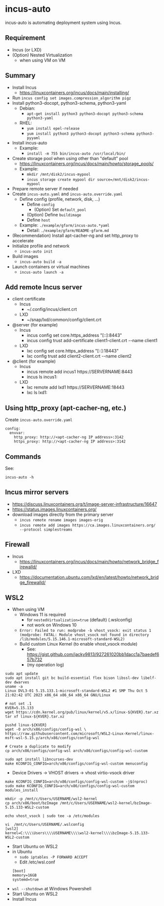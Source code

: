 # incus-auto

incus-auto is automating deployment system using Incus.

## Requirement

- Incus (or LXD)
- (Option) Nested Virtualization
  - when using VM on VM

## Summary

- Install Incus
  - <https://linuxcontainers.org/incus/docs/main/installing/>
- Run `incus config set images.compression_algorithm pigz`
- Install python3-docopt, python3-schema, python3-yaml
  - Debian:
    - `apt-get install python3 python3-docopt python3-schema python3-yaml`
  - RHEL:
    - `yum install epel-release`
    - `yum install python3 python3-docopt python3-schema python3-pyyaml`
- Install incus-auto
  - Example:
    - `install -m 755 bin/incus-auto /usr/local/bin/`
- Create storage pool when using other than "default" pool
  - <https://linuxcontainers.org/incus/docs/main/howto/storage_pools/>
  - Example:
    - `mkdir /mnt/disk2/incus-mypool`
    - `incus storage create mypool dir source=/mnt/disk2/incus-mypool`
- Prepare remote server if needed
- Create `incus-auto.yaml` and `incus-auto.override.yaml`
  - Define config (profile, network, disk, ...)
    - Define `config`
      - (Option) Set `default_pool`
    - (Option) Define `buildimage`
    - Define `host`
  - Example: `./example/gfarm/incus-auto.*yaml`
    - Detail: `./example/gfarm/README-gfarm.md`
- (Recommendation) Install apt-cacher-ng and set http_proxy to accelerate
- Initialize profile and network
  - `incus-auto init`
- Build images
  - `incus-auto build -a`
- Launch containers or virtual machines
  - `incus-auto launch -a`

## Add remote Incus server

- client certificate
  - Incus
    - ~/.config/incus/client.crt
  - LXD
    - ~/snap/lxd/common/config/client.crt
- @server (for example)
  - Incus
    - incus config set core.https_address "[::]:8443"
    - incus config trust add-certificate client1-client.crt --name client1
  - LXD
    - lxc config set core.https_address "[::]:18443"
    - lxc config trust add client2-client.crt --name client2
- @client (for example)
  - Incus
    - incus remote add incus1 https://SERVERNAME:8443
    - incus ls incus1:
  - LXD
    - lxc remote add lxd1 https://SERVERNAME:18443
    - lxc ls lxd1:

## Using http_proxy (apt-cacher-ng, etc.)

Create `incus-auto.override.yaml`

```
config:
  envvar:
    http_proxy: http://<apt-cacher-ng IP address>:3142
    https_proxy: http://<apt-cacher-ng IP address>:3142
```

## Commands

See:

```
incus-auto -h
```

## Incus mirror servers

- https://discuss.linuxcontainers.org/t/image-server-infrastructure/16647
- https://status.images.linuxcontainers.org/
- download images directly from the primary server
  - `incus remote rename images images-orig`
  - `incus remote add images https://ca.images.linuxcontainers.org/ --protocol simplestreams`

## Firewall

- Incus
  - https://linuxcontainers.org/incus/docs/main/howto/network_bridge_firewalld/
- LXD
  - https://documentation.ubuntu.com/lxd/en/latest/howto/network_bridge_firewalld/

## WSL2

- When using VM
  - Windows 11 is required
    - for `nestedVirtualization=true` (default) (.wslconfig)
    - not work on Windows 10
  - `Error: Failed to run: modprobe -b vhost_vsock: exit status 1 (modprobe: FATAL: Module vhost_vsock not found in directory /lib/modules/5.15.146.1-microsoft-standard-WSL2)`
  - Build custom Linux Kernel (to enable vhost_vsock module)
    - See: https://gist.github.com/jacky9813/927261020bb1dacc1a7baedef657b732
    - (my operation log)
```
sudo apt update
sudo apt install git bc build-essential flex bison libssl-dev libelf-dev dwarves
uname -a
Linux DVL3-01 5.15.133.1-microsoft-standard-WSL2 #1 SMP Thu Oct 5 21:02:42 UTC 2023 x86_64 x86_64 x86_64 GNU/Linux

# not set .1
KVER=5.15.133
wget https://cdn.kernel.org/pub/linux/kernel/v5.x/linux-${KVER}.tar.xz
tar xf linux-${KVER}.tar.xz

pushd linux-${KVER}
wget -O arch/x86/configs/config-wsl \
https://raw.githubusercontent.com/microsoft/WSL2-Linux-Kernel/linux-msft-wsl-5.15.y/arch/x86/configs/config-wsl

# Create a duplicate to modify
cp arch/x86/configs/config-wsl arch/x86/configs/config-wsl-custom

sudo apt install libncurses-dev
make KCONFIG_CONFIG=arch/x86/configs/config-wsl-custom menuconfig
```
  - Device Drivers -> VHOST drivers -> <M> vhost virtio-vsock driver
```
make KCONFIG_CONFIG=arch/x86/configs/config-wsl-custom -j$(nproc)
sudo make KCONFIG_CONFIG=arch/x86/configs/config-wsl-custom modules_install

mkdir -p /mnt/c/Users/USERNAME/wsl2-kernel
cp arch/x86/boot/bzImage /mnt/c/Users/USERNAME/wsl2-kernel/bzImage-5.15.133-WSL2-custom

echo vhost_vsock | sudo tee -a /etc/modules

vi  /mnt/c/Users/USERNAME/.wslconfig
[wsl2]
kernel=C:\\\\Users\\\\USERNAME\\\\wsl2-kernel\\\\bzImage-5.15.133-WSL2-custom
```
- Start Ubuntu on WSL2
- in Ubuntu
  - `sudo iptables -P FORWARD ACCEPT`
  - Edit /etc/wsl.conf
  ```
  [boot]
  memory=16GB
  systemd=true
  ```
- `wsl --shutdown` at Windows Powershell
- Start Ubuntu on WSL2
- Install Incus
